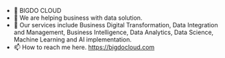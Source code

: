 - 👋 BIGDO CLOUD
- 👀 We are helping business with data solution.
- 👀 Our services include Business Digital Transformation, Data Integration and Management, Business Intelligence, Data Analytics, Data Science, Machine Learning and AI implementation.
- 📫 How to reach me here. https://bigdocloud.com

<!---
bigdocloud/bigdocloud is a ✨ special ✨ repository because its `README.md` (this file) appears on your GitHub profile.
You can click the Preview link to take a look at your changes.
--->

